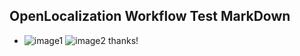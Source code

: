 ## OpenLocalization Workflow Test MarkDown
* ![image1](.\d8cd1e89-ddbc-42db-a58d-03e1019619af.PNG)   ![image2](.\f2b7573f-8068-45eb-9421-847cea3233b0.png) 
thanks!